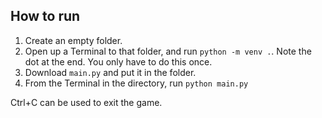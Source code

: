 ## How to run

1. Create an empty folder.
2. Open up a Terminal to that folder, and run `python -m venv .`. Note the dot at the end. You only have to do this once.
3. Download `main.py` and put it in the folder.
4. From the Terminal in the directory, run `python main.py`

Ctrl+C can be used to exit the game.
